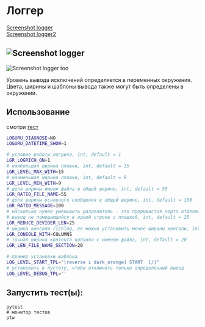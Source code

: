 # Логгер

[Screenshot logger](https://disk.yandex.ru/i/JexFefETxnJavA)  
[Screenshot logger2](https://disk.yandex.ru/i/ubvT0kZbfS-Guw)

![Screenshot logger](wiki/logrich_screenshot.png?raw=True "Screenshot")
----
![Screenshot logger too](wiki/logrich_screenshot2.png?raw=True "Screenshot")

Уровень вывода исключений определяется в переменных окружения.
Цвета, ширины и шаблоны вывода также могут быть определены в окружении.

## Использование

смотри [тест](tests/test_1.py) 

```sh
LOGURU_DIAGNOSE=NO
LOGURU_DATETIME_SHOW=1

# условие работы логрича, int, default = 1
LGR_LOGRICH_ON=1
# наибольшая ширина плашки, int, default = 15
LGR_LEVEL_MAX_WITH=15
# наименьшая ширина плашки, int, default = 9
LGR_LEVEL_MIN_WITH=9
# доля ширины имени файла в общей ширине, int, default = 55
LGR_RATIO_FILE_NAME=55
# доля ширины основного сообщения в общей ширине, int, default = 100
LGR_RATIO_MESSAGE=100
# насколько нужно уменьшить разделитель - это прерывистая черта отделяющая
# вывод не помещающийся в одной строке с плашкой, int, default = 25
LGR_REDUCE_DEVIDER_LEN=25
# ширина консоли richlog, ее можно установить менее ширины консоли, int, default = COLUMNS
LGR_CONSOLE_WITH=COLUMNS
# точная ширина контента колонки с именем файла, int, default = 20
LGR_LEN_FILE_NAME_SECTION=20

# пример установки шаблона
LOG_LEVEL_START_TPL="[reverse i dark_orange] START  [/]"
# установить в пустоту, чтобы отключить только определенный вывод
LOG_LEVEL_DEBUG_TPL=''
```

## Запустить тест(ы):

```shell
pytest
# монитор тестов
ptw
```
